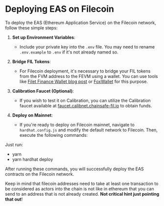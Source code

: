 


# Deploying EAS on Filecoin

To deploy the EAS (Ethereum Application Service) on the Filecoin network, follow these simple steps:

1. **Set up Environment Variables**: 
   - Include your private key into the `.env` file. You may need to rename `.env.example` to `.env` if it's not already named so.

2. **Bridge FIL Tokens**:
   - For Filecoin deployment, it's necessary to bridge your FIL tokens from the FVM address to the FEVM using a wallet. You can use tools like [Filet Finance Wallet blog post](https://www.filet.finance/blog_en/how-to-transfer-fil-token-from-f1-address-to-filecoin-fvm-supported-address/) or [FoxWallet](https://faucet.calibnet.chainsafe-fil.io/funds.html) for this purpose.

3. **Calibration Faucet (Optional)**:
   - If you wish to test it on Calibration, you can utilize the Calibration faucet available at [faucet.calibnet.chainsafe-fil.io](https://faucet.calibnet.chainsafe-fil.io/funds.html) to obtain funds.

4. **Deploy on Mainnet**:
   - If you're ready to deploy on Filecoin mainnet, navigate to `hardhat.config.js` and modify the default network to Filecoin. Then, execute the following commands:

Just run:

- yarn 
- yarn hardhat deploy

After running these commands, you will successfully deploy the EAS contracts on the Filecoin network.

Keep in mind that filecoin addresses need to take at least one transaction to be considered as actors into the chain is not like in ethereum that you can send to an address that is not already created. **Not critical hint just pointing that out**!

